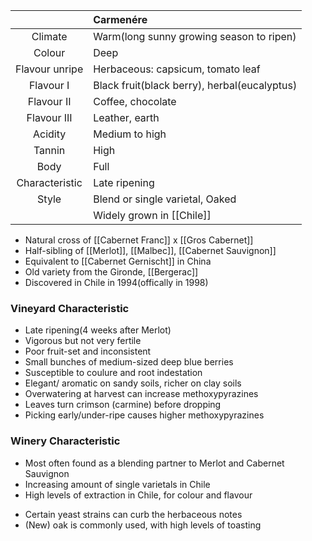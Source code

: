 |  | Carmenére |
|:---:|:--- |
| Climate | Warm(long sunny growing season to ripen) |
| Colour | Deep |
| Flavour unripe | Herbaceous: capsicum, tomato leaf |
| Flavour I | Black fruit(black berry), herbal(eucalyptus)|
| Flavour II | Coffee, chocolate | 
| Flavour III | Leather, earth | 
| Acidity | Medium to high |
| Tannin | High |
| Body | Full |
| Characteristic | Late ripening |
| Style| Blend or single varietal, Oaked |
|  | Widely grown in [[Chile]] |

+ Natural cross of [[Cabernet Franc]] x [[Gros Cabernet]]
+ Half-sibling of [[Merlot]], [[Malbec]], [[Cabernet Sauvignon]]
+ Equivalent to [[Cabernet Gernischt]] in China
+ Old variety from the Gironde, [[Bergerac]]
+ Discovered in Chile in 1994(offically in 1998)

### Vineyard Characteristic
+ Late ripening(4 weeks after Merlot)
+ Vigorous but not very fertile
+ Poor fruit-set and inconsistent
+ Small bunches of medium-sized deep blue berries
+ Susceptible to coulure and root indestation
+ Elegant/ aromatic on sandy soils, richer on clay soils
+ Overwatering at harvest can increase methoxypyrazines
+ Leaves turn crimson (carmine) before dropping
+ Picking early/under-ripe causes higher methoxypyrazines

### Winery Characteristic
- Most often found as a blending partner to Merlot and Cabernet Sauvignon
- Increasing amount of single varietals in Chile
- High levels of extraction in Chile, for colour and flavour
+ Certain yeast strains can curb the herbaceous notes
+ (New) oak is commonly used, with high levels of toasting